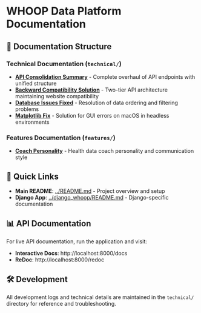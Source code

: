 # WHOOP Data Platform Documentation

## 📁 Documentation Structure

### Technical Documentation (`technical/`)
- **[API Consolidation Summary](technical/API_CONSOLIDATION_SUMMARY.md)** - Complete overhaul of API endpoints with unified structure
- **[Backward Compatibility Solution](technical/BACKWARD_COMPATIBILITY_SOLUTION.md)** - Two-tier API architecture maintaining website compatibility  
- **[Database Issues Fixed](technical/DATABASE_ISSUES_FIXED.md)** - Resolution of data ordering and filtering problems
- **[Matplotlib Fix](technical/MATPLOTLIB_FIX.md)** - Solution for GUI errors on macOS in headless environments

### Features Documentation (`features/`)
- **[Coach Personality](features/COACH_PERSONALITY.md)** - Health data coach personality and communication style

## 🚀 Quick Links

- **Main README**: [../README.md](../README.md) - Project overview and setup
- **Django App**: [../django_whoop/README.md](../django_whoop/README.md) - Django-specific documentation

## 📊 API Documentation

For live API documentation, run the application and visit:
- **Interactive Docs**: http://localhost:8000/docs  
- **ReDoc**: http://localhost:8000/redoc

## 🛠️ Development

All development logs and technical details are maintained in the `technical/` directory for reference and troubleshooting.